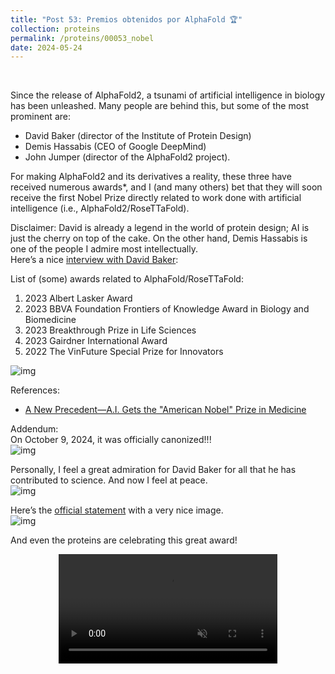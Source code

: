 ```yaml
---
title: "Post 53: Premios obtenidos por AlphaFold 🏆"
collection: proteins
permalink: /proteins/00053_nobel
date: 2024-05-24
---
```


&nbsp;

Since the release of AlphaFold2, a tsunami of artificial intelligence in biology has been unleashed. Many people are behind this, but some of the most prominent are:  
- David Baker (director of the Institute of Protein Design)  
- Demis Hassabis (CEO of Google DeepMind)  
- John Jumper (director of the AlphaFold2 project).  

For making AlphaFold2 and its derivatives a reality, these three have received numerous awards*, and I (and many others) bet that they will soon receive the first Nobel Prize directly related to work done with artificial intelligence (i.e., AlphaFold2/RoseTTaFold).  

Disclaimer: David is already a legend in the world of protein design; AI is just the cherry on top of the cake. On the other hand, Demis Hassabis is one of the people I admire most intellectually.  
Here’s a nice [interview with David Baker](https://youtu.be/jYZF77D3qmw?si=rlJHZho7lCw1xKyr):  

List of (some) awards related to AlphaFold/RoseTTaFold:  
1. 2023 Albert Lasker Award  
2. 2023 BBVA Foundation Frontiers of Knowledge Award in Biology and Biomedicine  
3. 2023 Breakthrough Prize in Life Sciences  
4. 2023 Gairdner International Award  
5. 2022 The VinFuture Special Prize for Innovators  

![img](https://miangoar.github.io/images/proteins/00053_nobel.jpg)

References:  
* [A New Precedent—A.I. Gets the "American Nobel" Prize in Medicine](https://erictopol.substack.com/p/a-new-precedentai-gets-the-american)  

Addendum:  
On October 9, 2024, it was officially canonized!!!  
![img](https://miangoar.github.io/images/proteins/00053_nobel5.jpg)

Personally, I feel a great admiration for David Baker for all that he has contributed to science. And now I feel at peace.  
![img](https://miangoar.github.io/images/proteins/00053_nobel3.jpg)

Here’s the [official statement](https://www.nobelprize.org/prizes/chemistry/2024/popular-information) with a very nice image.  
![img](https://miangoar.github.io/images/proteins/00053_nobel2.jpg)

And even the proteins are celebrating this great award!  
<div>
<center>
<video width="350" autoplay="autoplay" loop="true" controls muted>
  <source src="https://miangoar.github.io/images/proteins/00053_nobel4.mp4" type="video/mp4">
  Your browser does not support the video tag.
</video>
</center>
</div>  
